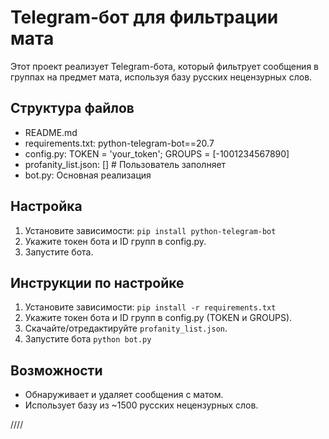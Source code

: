 # Telegram-бот для фильтрации мата

Этот проект реализует Telegram-бота, который фильтрует сообщения в группах на предмет мата, используя базу русских нецензурных слов.

## Структура файлов
- README.md
- requirements.txt: python-telegram-bot==20.7
- config.py: TOKEN = 'your_token'; GROUPS = [-1001234567890]
- profanity_list.json: []  # Пользователь заполняет
- bot.py: Основная реализация

## Настройка
1. Установите зависимости: `pip install python-telegram-bot`
2. Укажите токен бота и ID групп в config.py.
3. Запустите бота.

## Инструкции по настройке
1. Установите зависимости: `pip install -r requirements.txt`
2. Укажите токен бота и ID групп в config.py (TOKEN и GROUPS).
3. Скачайте/отредактируйте `profanity_list.json`.
4. Запустите бота `python bot.py`

## Возможности
- Обнаруживает и удаляет сообщения с матом.
- Использует базу из ~1500 русских нецензурных слов.

////